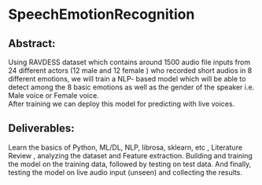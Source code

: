 # SpeechEmotionRecognition

## Abstract:

Using RAVDESS dataset which contains  around 1500 audio file inputs from 24 different actors (12 male and 12 female ) who recorded short audios in 8 different emotions, we will train a NLP- based model which will be able to detect among the 8 basic emotions as well as the gender of the speaker i.e. Male voice or Female voice.  
After training we can deploy this model for predicting with live voices.

## Deliverables:

Learn the basics of Python, ML/DL, NLP, librosa, sklearn, etc , Literature Review , analyzing the dataset and 
Feature extraction. Building and training the model on the training data, followed by testing on test data. And 
finally, testing the model on live audio input (unseen) and collecting the results.
